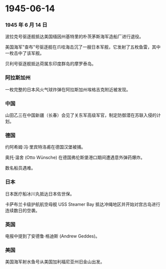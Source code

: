 # 1945-06-14

### 1945 年 6 月 14 日

波拉克号驱逐舰抵达美国缅因州基特里的朴茨茅斯海军造船厂进行退役。

美国海军"查布"号驱逐舰在爪哇海击沉了一艘日本军舰，它发射了五枚鱼雷，其中一枚击中了该军舰。

贝利号驱逐舰抵达荷属东印度群岛的摩罗泰岛。

### 阿拉斯加州

一枚完整的日本风火气球炸弹在阿拉斯加州埃格吉克附近被发现。

### 中国

山田乙三在中国新疆（长春）会见了关东军高级军官，制定防御潜在苏联入侵的计划。

### 德国

约阿希姆·冯·里宾特洛甫在德国汉堡被捕。

奥托·温舍 (Otto Wünsche) 在德国弗伦斯堡港口期间遭遇意外弹药爆炸。

数名船员遇难。

### 日本

日本医疗船冰川丸抵达日本佐世保。

卡萨布兰卡级护航航空母舰 USS Steamer Bay
抵达冲绳地区并开始对宫古岛进行连续数日的空袭。

### 英国

电报中提到了安德鲁·格迪斯 (Andrew Geddes)。

### 美国

美国海军射水鱼号从美国加利福尼亚州旧金山出发。
